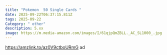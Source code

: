 ```yaml
---
title: "Pokemon  50 Single Cards "
date: 2025-09-22T06:37:15.811Z
tags: 2025-09-22
Category: " other"
description: 5.xx
image: https://m.media-amazon.com/images/I/61qjpQmZBLL._AC_SL1000_.jpg
---
```

https://amzlink.to/az0V9ctboURmG  ad
